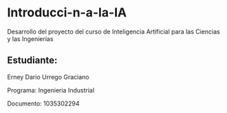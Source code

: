 # Introducci-n-a-la-IA
Desarrollo del proyecto del curso de Inteligencia Artificial para las Ciencias y las Ingenierías

## Estudiante: 

Erney Dario Urrego Graciano

Programa: Ingenieria Industrial 

Documento: 1035302294
